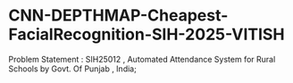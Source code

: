 # CNN-DEPTHMAP-Cheapest-FacialRecognition-SIH-2025-VITISH
Problem Statement : SIH25012 , Automated Attendance System for Rural Schools by Govt. Of Punjab , India;  

